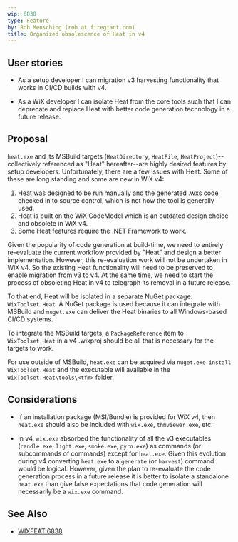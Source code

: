 ```yaml
---
wip: 6838
type: Feature
by: Rob Mensching (rob at firegiant.com)
title: Organized obsolescence of Heat in v4
---
```


## User stories

* As a setup developer I can migration v3 harvesting functionality that works in CI/CD builds with v4.

* As a WiX developer I can isolate Heat from the core tools such that I can deprecate and replace Heat with better code generation technology in a future release.


## Proposal

`heat.exe` and its MSBuild targets (`HeatDirectory`, `HeatFile`, `HeatProject`)--collectively referenced as "Heat" hereafter--are highly desired features by setup developers.
Unfortunately, there are a few issues with Heat. Some of these are long standing and some are new in WiX v4:

1. Heat was designed to be run manually and the generated .wxs code checked in to source control, which is not how the tool is generally used.
2. Heat is built on the WiX CodeModel which is an outdated design choice and obsolete in WiX v4.
3. Some Heat features require the .NET Framework to work.

Given the popularity of code generation at build-time, we need to entirely re-evaluate the current workflow provided by "Heat" and design a better implementation.
However, this re-evaluation work will not be undertaken in WiX v4.
So the existing Heat functionality will need to be preserved to enable migration from v3 to v4.
At the same time, we need to start the process of obsoleting Heat in v4 to telegraph its removal in a future release.

To that end, Heat will be isolated in a separate NuGet package: `WixToolset.Heat`.
A NuGet package is used because it can integrate with MSBuild and `nuget.exe` can deliver the Heat binaries to all Windows-based CI/CD systems.

To integrate the MSBuild targets, a `PackageReference` item to `WixToolset.Heat` in a v4 .wixproj should be all that is necessary for the targets to work.

For use outside of MSBuild, `heat.exe` can be acquired via `nuget.exe install WixToolset.Heat` and the executable will available in the `WixToolset.Heat\tools\<tfm>` folder.


## Considerations

* If an installation package (MSI/Bundle) is provided for WiX v4, then `heat.exe` should also be included with `wix.exe`, `thmviewer.exe`, etc.

* In v4, `wix.exe` absorbed the functionality of all the v3 executables (`candle.exe`, `light.exe`, `smoke.exe`, `pyro.exe`) as commands (or subcommands of commands) except for `heat.exe`. Given this evolution during v4 converting `heat.exe` to a `generate` (or `harvest`) command would be logical. However, given the plan to re-evaluate the code generation process in a future release it is better to isolate a standalone `heat.exe` than give false expectations that code generation will necessarily be a `wix.exe` command.


## See Also

* [WIXFEAT:6838](http://wixtoolset.org/issues/6838)
